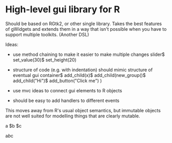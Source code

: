 High-level gui library for R
============================

Should be based on RGtk2, or other single library.  Takes the best features of gWidgets and extends them in a way that isn't possible when you have to support multiple toolkits. (Another DSL)

Ideas:

* use method chaining to make it easier to make multiple changes
    slider$
      set_value(30)$
      set_height(20)

* structure of code (e.g. with indentation) should mimic structure of eventual gui
    container$
      add_child(x)$
      add_child(new_group()$
        add_child("Hi")$
        add_button("Click me")
      )
* use mvc ideas to connect gui elements to R objects
* should be easy to add handlers to different events


This moves away from R's usual object semantics, but immutable objects are not well suited for modelling things that are clearly mutable.
      
a
  $b
  $c
  
a$b$c
